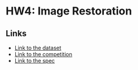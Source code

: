 # HW4: Image Restoration

## Links
- [Link to the dataset](https://drive.google.com/drive/folders/1Q4qLPMCKdjn-iGgXV_8wujDmvDpSI1ul)
- [Link to the competition](https://www.codabench.org/competitions/7834/?secret_key=3ee0f511-d399-4221-b897-98cb11701cb6)
- [Link to the spec](https://docs.google.com/presentation/d/1wNV44N7lrMXa0DYy0ejkJ5skuEAImASBCqlGdqV0pow/edit?slide=id.g3531696fc91_0_0#slide=id.g3531696fc91_0_0)
